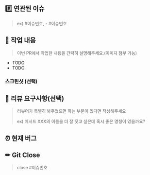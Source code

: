 ## #️⃣ 연관된 이슈
> ex) #이슈번호, - #이슈번호


## 📝 작업 내용
> 이번 PR에서 작업한 내용을 간략히 설명해주세요.(이미지 첨부 가능)
- TODO
- TODO

### 스크린샷 (선택)


## 💬 리뷰 요구사항(선택)

> 리뷰어가 특별히 봐주었으면 하는 부분이 있다면 작성해주세요
>
> ex) 메서드 XXX의 이름을 더 잘 짓고 싶은데 혹시 좋은 명칭이 있을까요?


## ⏰ 현재 버그


## ✏ Git Close
> close #이슈번호

